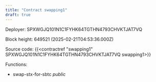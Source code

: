 ```yaml
---
title: "Contract swapping1"
draft: true
---
```

Deployer: SPXWGJQ101N1C1FYHK64TGTHN4793CHVKTJAT7VQ


 



Block height: 649521 (2025-02-21T04:53:36.000Z)

Source code: {{<contractref "swapping1" SPXWGJQ101N1C1FYHK64TGTHN4793CHVKTJAT7VQ swapping1>}}

Functions:

* swap-stx-for-sbtc _public_
